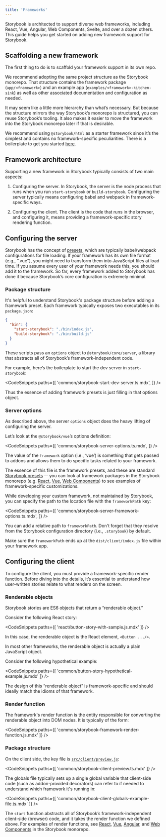 ```yaml
---
title: 'Frameworks'
---
```


Storybook is architected to support diverse web frameworks, including React, Vue, Angular, Web Components, Svelte, and over a dozen others. This guide helps you get started on adding new framework support for Storybook.

## Scaffolding a new framework

The first thing to do is to scaffold your framework support in its own repo.

We recommend adopting the same project structure as the Storybook monorepo. That structure contains the framework package (`app/<framework>`) and an example app (`examples/<framework>-kitchen-sink`) as well as other associated documentation and configuration as needed.

It may seem like a little more hierarchy than what’s necessary. But because the structure mirrors the way Storybook’s monorepo is structured, you can reuse Storybook’s tooling. It also makes it easier to move the framework into the Storybook monorepo later if that is desirable.

We recommend using `@storybook/html` as a starter framework since it’s the simplest and contains no framework-specific peculiarities. There is a boilerplate to get you started [here](https://github.com/CodeByAlex/storybook-framework-boilerplate).

## Framework architecture

Supporting a new framework in Storybook typically consists of two main aspects:

1. Configuring the server. In Storybook, the server is the node process that runs when you run `start-storybook` or `build-storybook`. Configuring the server typically means configuring babel and webpack in framework-specific ways.

2. Configuring the client. The client is the code that runs in the browser, and configuring it, means providing a framework-specific story rendering function.

## Configuring the server

Storybook has the concept of [presets](../addons/writing-presets.md), which are typically babel/webpack configurations for file loading. If your framework has its own file format (e.g., “.vue”), you might need to transform them into JavaScript files at load time. If you assume every user of your framework needs this, you should add it to the framework. So far, every framework added to Storybook has done it because Storybook’s core configuration is extremely minimal.

### Package structure

It's helpful to understand Storybook's package structure before adding a framework preset. Each framework typically exposes two executables in its `package.json`:

```json
{
  "bin": {
    "start-storybook": "./bin/index.js",
    "build-storybook": "./bin/build.js"
  }
}
```

These scripts pass an `options` object to `@storybook/core/server`, a library that abstracts all of Storybook’s framework-independent code.

For example, here’s the boilerplate to start the dev server in `start-storybook`:

<!-- prettier-ignore-start -->

<CodeSnippets
  paths={[
    'common/storybook-start-dev-server.ts.mdx',
  ]}
/>

<!-- prettier-ignore-end -->

Thus the essence of adding framework presets is just filling in that options object.

### Server options

As described above, the server `options` object does the heavy lifting of configuring the server.

Let’s look at the `@storybook/vue`’s options definition:

<!-- prettier-ignore-start -->

<CodeSnippets
  paths={[
    'common/storybook-server-options.ts.mdx',
  ]}
/>

<!-- prettier-ignore-end -->

The value of the `framework` option (i.e., ‘vue’) is something that gets passed to addons and allows them to do specific tasks related to your framework.

The essence of this file is the framework presets, and these are standard [Storybook presets](../addons/writing-presets.md) -- you can look at framework packages in the Storybook monorepo (e.g. [React](https://github.com/nslabspl/storybook/blob/main/app/react/src/server/options.ts), [Vue](https://github.com/nslabspl/storybook/blob/main/app/vue/src/server/options.ts), [Web Components](https://github.com/nslabspl/storybook/blob/main/app/web-components/src/server/options.ts)) to see examples of framework-specific customizations.

While developing your custom framework, not maintained by Storybook, you can specify the path to the location file with the `frameworkPath` key:

<!-- prettier-ignore-start -->

<CodeSnippets
  paths={[
    'common/storybook-server-framework-options.ts.mdx',
  ]}
/>

<!-- prettier-ignore-end -->

You can add a relative path to `frameworkPath`. Don't forget that they resolve from the Storybook configuration directory (i.e., `.storybook`) by default.

Make sure the `frameworkPath` ends up at the `dist/client/index.js` file within your framework app.

## Configuring the client

To configure the client, you must provide a framework-specific render function. Before diving into the details, it’s essential to understand how user-written stories relate to what renders on the screen.

### Renderable objects

Storybook stories are ES6 objects that return a “renderable object.”

Consider the following React story:

<!-- prettier-ignore-start -->

<CodeSnippets
  paths={[
    'react/button-story-with-sample.js.mdx'
  ]}
/>

<!-- prettier-ignore-end -->

In this case, the renderable object is the React element, `<Button .../>`.

In most other frameworks, the renderable object is actually a plain JavaScript object.

Consider the following hypothetical example:

<!-- prettier-ignore-start -->

<CodeSnippets
  paths={[
    'common/button-story-hypothetical-example.js.mdx'
  ]}
/>

<!-- prettier-ignore-end -->

The design of this “renderable object” is framework-specific and should ideally match the idioms of that framework.

### Render function

The framework's render function is the entity responsible for converting the renderable object into DOM nodes. It is typically of the form:

<!-- prettier-ignore-start -->

<CodeSnippets
  paths={[
    'common/storybook-framework-render-function.js.mdx'
  ]}
/>

<!-- prettier-ignore-end -->

### Package structure

On the client side, the key file is [`src/client/preview.js`](../configure/overview.md#configure-story-rendering):

<!-- prettier-ignore-start -->

<CodeSnippets
  paths={[
    'common/storybook-client-preview.ts.mdx'
  ]}
/>

<!-- prettier-ignore-end -->

The globals file typically sets up a single global variable that client-side code (such as addon-provided decorators) can refer to if needed to understand which framework it's running in:

<!-- prettier-ignore-start -->

<CodeSnippets
  paths={[
    'common/storybook-client-globals-example-file.ts.mdx'
  ]}
/>

<!-- prettier-ignore-end -->

The `start` function abstracts all of Storybook’s framework-independent client-side (browser) code, and it takes the render function we defined above. For examples of render functions, see [React](https://github.com/nslabspl/storybook/blob/main/app/react/src/client/preview/render.tsx), [Vue](https://github.com/nslabspl/storybook/blob/main/app/vue/src/client/preview/render.ts), [Angular](https://github.com/nslabspl/storybook/blob/main/app/angular/src/client/preview/render.ts), and [Web Components](https://github.com/nslabspl/storybook/blob/main/app/web-components/src/client/preview/render.ts) in the Storybook monorepo.
